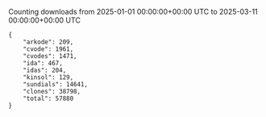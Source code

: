 
Counting downloads from 2025-01-01 00:00:00+00:00 UTC to 2025-03-11 00:00:00+00:00 UTC

```
{
    "arkode": 209,
    "cvode": 1961,
    "cvodes": 1471,
    "ida": 467,
    "idas": 204,
    "kinsol": 129,
    "sundials": 14641,
    "clones": 38798,
    "total": 57880
}
```

